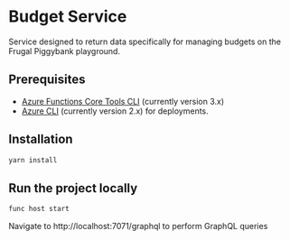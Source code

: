 # Budget Service

Service designed to return data specifically for managing budgets on the Frugal Piggybank playground.

## Prerequisites

- [Azure Functions Core Tools CLI](https://docs.microsoft.com/en-us/azure/azure-functions/functions-run-local?tabs=macos%2Ccsharp%2Cbash#v2) (currently version 3.x)
- [Azure CLI](https://docs.microsoft.com/en-us/cli/azure/install-azure-cli?view=azure-cli-latest) (currently version 2.x) for deployments.

## Installation

```bash
yarn install
```

## Run the project locally

```bash
func host start
```

Navigate to http://localhost:7071/graphql to perform GraphQL queries

